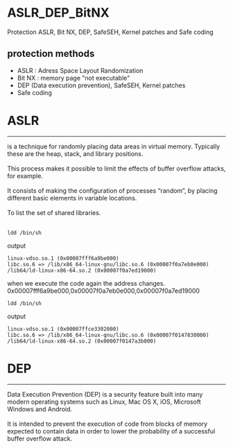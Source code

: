 # ASLR_DEP_BitNX
Protection ASLR, Bit NX, DEP, SafeSEH, Kernel patches and Safe coding

## protection methods
* ASLR : Adress Space Layout Randomization
* Bit NX : memory page "not executable"
* DEP (Data execution prevention), SafeSEH, Kernel patches
* Safe coding

# ASLR
<hr>
is a technique for randomly placing data areas in virtual memory. Typically these are the heap, stack, and library positions.
<br> <br>
This process makes it possible to limit the effects of buffer overflow attacks, for example.
<br><br>
It consists of making the configuration of processes “random”, by placing different basic elements in variable locations.
<br> <br>
To list the set of shared libraries.
<br><br>

```terminal
ldd /bin/sh
```
output
```
linux-vdso.so.1 (0x00007fff6a9be000)
libc.so.6 => /lib/x86_64-linux-gnu/libc.so.6 (0x00007f0a7eb0e000)
/lib64/ld-linux-x86-64.so.2 (0x00007f0a7ed19000)
```
when we execute the code again the address changes. 0x00007fff6a9be000,0x00007f0a7eb0e000,0x00007f0a7ed19000

```terminal
ldd /bin/sh
```
output
```
linux-vdso.so.1 (0x00007ffce3302000)
libc.so.6 => /lib/x86_64-linux-gnu/libc.so.6 (0x00007f0147830000)
/lib64/ld-linux-x86-64.so.2 (0x00007f0147a3b000)
```
# DEP
<hr>
Data Execution Prevention (DEP) is a security feature built into many modern operating systems such as Linux, Mac OS X, iOS, Microsoft Windows and Android.
<br><br>
 It is intended to prevent the execution of code from blocks of memory expected to contain data in order to lower the probability of a successful buffer overflow attack.